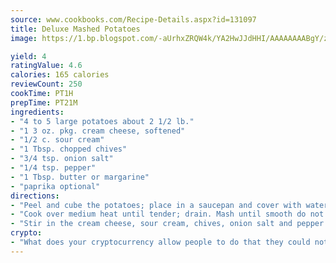 ```yaml
---
source: www.cookbooks.com/Recipe-Details.aspx?id=131097
title: Deluxe Mashed Potatoes
image: https://1.bp.blogspot.com/-aUrhxZRQW4k/YA2HwJJdHHI/AAAAAAAABgY/z2R8OXCxqDoBQtRn-q-fHG8g9_G4G1HBwCLcBGAsYHQ/s320/13.png

yield: 4
ratingValue: 4.6
calories: 165 calories
reviewCount: 250
cookTime: PT1H
prepTime: PT21M
ingredients:
- "4 to 5 large potatoes about 2 1/2 lb."
- "1 3 oz. pkg. cream cheese, softened"
- "1/2 c. sour cream"
- "1 Tbsp. chopped chives"
- "3/4 tsp. onion salt"
- "1/4 tsp. pepper"
- "1 Tbsp. butter or margarine"
- "paprika optional"
directions:
- "Peel and cube the potatoes; place in a saucepan and cover with water."
- "Cook over medium heat until tender; drain. Mash until smooth do not add milk or butter."
- "Stir in the cream cheese, sour cream, chives, onion salt and pepper. Spoon into a greased 1 1/2-quart baking dish. Dot with butter; sprinkle with paprika if desired. Cover and bake at 350u00b0 for 35 to 40 minutes or until heated through. Yield 4 to 6 servings."
crypto:
- "What does your cryptocurrency allow people to do that they could not do otherwise, and how does it help them do existing tasks more quickly or cheaply?"
---
```

